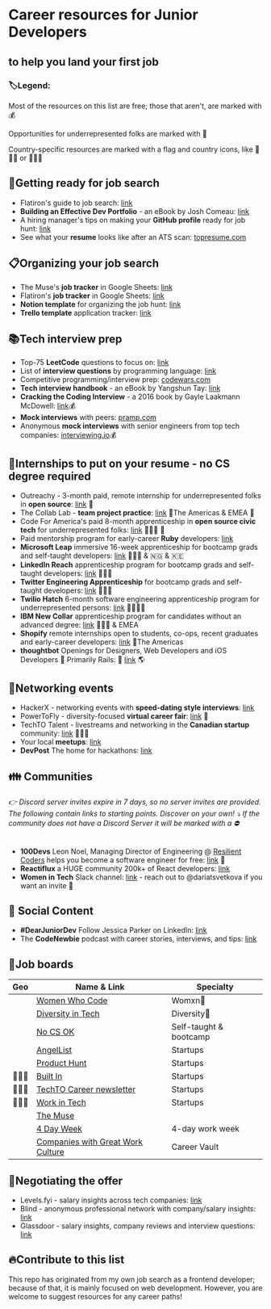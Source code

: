 # Career resources for Junior Developers

## to help you land your first job

### :label:Legend:

Most of the resources on this list are free; those that aren't, are marked with :moneybag:

Opportunities for underrepresented folks are marked with :rainbow:

Country-specific resources are marked with a flag and country icons, like :triangular_flag_on_post::canada: or :triangular_flag_on_post::uk:

## :nail_care:Getting ready for job search

- Flatiron's guide to job search: [link](https://github.com/learn-co-curriculum/careers-welcome)
- **Building an Effective Dev Portfolio** - an eBook by Josh Comeau: [link](https://www.joshwcomeau.com/effective-portfolio/)
- A hiring manager's tips on making your **GitHub profile** ready for job hunt: [link](https://www.reddit.com/r/webdev/comments/90xmpw/how_to_prep_your_github_for_job_seeking/)
- See what your **resume** looks like after an ATS scan: [topresume.com](https://www.topresume.com/resume-review)

## :clipboard:Organizing your job search

- The Muse's **job tracker** in Google Sheets: [link](https://docs.google.com/spreadsheets/d/1b4_lpHeLb9NldVWgWKq14nMxHEvlF3qMpEd3QdOc7Ck/edit#gid=815296917)
- Flatiron's **job tracker** in Google Sheets: [link](https://docs.google.com/spreadsheets/d/1zdl3Cs3ev0ehS9h2in1aNntLWNVUExNEjdi4Vn_ydy8/edit#gid=271319733)
- **Notion template** for organizing the job hunt: [link](https://www.notioneverything.com/templates/job-hunt-tracker)
- **Trello template** application tracker: [link](https://trello.com/templates/operations-hr/job-hunt-d3yVjzRE)

## :books:Tech interview prep

- Top-75 **LeetCode** questions to focus on: [link](https://www.teamblind.com/post/New-Year-Gift---Curated-List-of-Top-75-LeetCode-Questions-to-Save-Your-Time-OaM1orEU)
- List of **interview questions** by programming language: [link](https://github.com/DopplerHQ/awesome-interview-questions)
- Competitive programming/interview prep: [codewars.com](https://www.codewars.com/)
- **Tech interview handbook** - an eBook by Yangshun Tay: [link](https://yangshun.github.io/tech-interview-handbook/)
- **Cracking the Coding Interview** - a 2016 book by Gayle Laakmann McDowell: [link](https://www.crackingthecodinginterview.com/):moneybag:
- **Mock interviews** with peers: [pramp.com](https://www.pramp.com/)
- Anonymous **mock interviews** with senior engineers from top tech companies: [interviewing.io](https://interviewing.io/?urc=DMCa):moneybag:

## :rocket:Internships to put on your resume - no CS degree required

- Outreachy - 3-month paid, remote internship for underrepresented folks in **open source**: [link](https://www.outreachy.org/) :rainbow:
- The Collab Lab - **team project practice**: [link](https://the-collab-lab.codes/) :triangular_flag_on_post:The Americas & EMEA :rainbow:
- Code For America's paid 8-month apprenticeship in **open source civic tech** for underrepresented folks: [link](https://www.codeforamerica.org/news/code-for-america-announces-2021-apprenticeship-program) :triangular_flag_on_post::us: :rainbow:
- Paid mentorship program for early-career **Ruby** developers: [link](https://rubyme.org/)
- **Microsoft Leap** immersive 16-week apprenticeship for bootcamp grads and self-taught developers: [link](https://www.microsoft.com/en-us/leap/pathways/software-engineer/) :triangular_flag_on_post::us: & :nigeria: & :kenya:
- **LinkedIn Reach** apprenticeship program for bootcamp grads and self-taught developers: [link](https://careers.linkedin.com/reach) :triangular_flag_on_post::us:
- **Twitter Engineering Apprenticeship** for bootcamp grads and self-taught developers: [link](https://careers.twitter.com/en/twitter-engineering-apprenticeship-program.html) :triangular_flag_on_post::us:
- **Twilio Hatch** 6-month software engineering apprenticeship program for underrepresented persons: [link](https://www.twilio.com/company/diversity/hatch) :triangular_flag_on_post::us::rainbow:
- **IBM New Collar** apprenticeship program for candidates without an advanced degree: [link](https://www.ibm.com/us-en/employment/newcollar/apprenticeships/) :triangular_flag_on_post::us: & EMEA
- **Shopify** remote internships open to students, co-ops, recent graduates and early-career developers: [link](https://www.shopify.ca/careers/interns) :triangular_flag_on_post:The Americas
- **thoughtbot** Openings for Designers, Web Developers and iOS Developers :iphone: Primarily Rails: :gem: [link](https://thoughtbot.com/playbook/our-company/apprenticeship) :earth_americas:

## :woman_dancing:Networking events

- HackerX - networking events with **speed-dating style interviews**: [link](https://hackerx.org/)
- PowerToFly - diversity-focused **virtual career fair**: [link](https://powertofly.com/events/virtual-job-fair/) :rainbow:
- TechTO Talent - livestreams and networking in the **Canadian startup** community: [link](https://www.techto.org/livestreams) :triangular_flag_on_post::canada:
- Your local **meetups**: [link](https://www.meetup.com/)
- **DevPost** The home for hackathons: [link](https://devpost.com/)

## :family: Communities

<!-- prettier-ignore-start -->

###### :point_right: Discord server invites expire in 7 days, so no server invites are provided. The following contain links to starting points. Discover on your own! :arrow_heading_down: If the community _does not_ have a Discord Server it will be marked with a :no_entry:

<!-- prettier-ignore-end -->

- **100Devs** Leon Noel, Managing Director of Engineering @ [Resilient Coders](https://resilientcoders.org/) helps you become a software engineer for free: [link](https://leonnoel.com/100devs/) :rainbow:
- **Reactiflux** a HUGE community 200k+ of React developers: [link](https://www.reactiflux.com/)
- **Women in Tech** Slack channel: [link](https://witchat.github.io/) - reach out to @dariatsvetkova if you want an invite :rainbow:

## :iphone: Social Content

- **#DearJuniorDev** Follow Jessica Parker on LinkedIn: [link](https://www.linkedin.com/in/devjessparker/)
- The **CodeNewbie** podcast with career stories, interviews, and tips: [link](https://www.codenewbie.org/podcast)

## :gem:Job boards

| Geo                               | Name & Link                                                                                                                     | Specialty              |
| --------------------------------- | ------------------------------------------------------------------------------------------------------------------------------- | ---------------------- |
|                                   | [Women Who Code](https://www.womenwhocode.com/jobs)                                                                             | Womxn:rainbow:         |
|                                   | [Diversity in Tech](https://www.diversifytech.co/job-board/entry-level)                                                         | Diversity:rainbow:     |
|                                   | [No CS OK](https://nocsok.com/)                                                                                                 | Self-taught & bootcamp |
|                                   | [AngelList](https://angel.co/jobs)                                                                                              | Startups               |
|                                   | [Product Hunt](https://www.producthunt.com/jobs)                                                                                | Startups               |
| :triangular_flag_on_post::us:     | [Built In](https://builtin.com/tech-hubs)                                                                                       | Startups               |
| :triangular_flag_on_post::canada: | [TechTO Career newsletter](https://www.techto.org/newsletter)                                                                   | Startups               |
| :triangular_flag_on_post::canada: | [Work in Tech](https://www1.communitech.ca/jobs?filter=eyJqb2JfZnVuY3Rpb25zIjpbIlNvZnR3YXJlJTIwRW5naW5lZXJpbmciXX0%3D&q=junior) | Startups               |
|                                   | [The Muse](https://www.themuse.com/)                                                                                            |                        |
|                                   | [4 Day Week](https://4dayweek.io/)                                                                                              | 4-day work week        |
|                                   | [Companies with Great Work Culture](https://companies.careervault.io/)                                                          | Career Vault           |

## :money_with_wings:Negotiating the offer

- Levels.fyi - salary insights across tech companies: [link](https://www.levels.fyi/)
- Blind - anonymous professional network with company/salary insights: [link](https://www.teamblind.com/topics/Job-Groups/Software-Engineering)
- Glassdoor - salary insights, company reviews and interview questions: [link](https://www.glassdoor.com/)

## :fire:Contribute to this list

This repo has originated from my own job search as a frontend developer; because of that, it is mainly focused on web development. However, you are welcome to suggest resources for any career paths!
